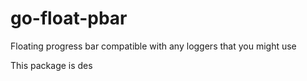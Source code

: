 # go-float-pbar
Floating progress bar compatible with any loggers that you might use

This package is des